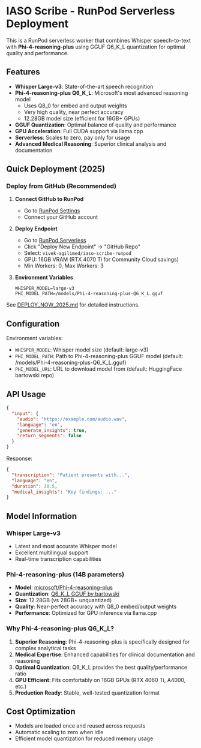 # IASO Scribe - RunPod Serverless Deployment

This is a RunPod serverless worker that combines Whisper speech-to-text with **Phi-4-reasoning-plus** using GGUF Q6_K_L quantization for optimal quality and performance.

## Features

- **Whisper Large-v3**: State-of-the-art speech recognition
- **Phi-4-reasoning-plus Q6_K_L**: Microsoft's most advanced reasoning model
  - Uses Q8_0 for embed and output weights
  - Very high quality, near perfect accuracy
  - 12.28GB model size (efficient for 16GB+ GPUs)
- **GGUF Quantization**: Optimal balance of quality and performance
- **GPU Acceleration**: Full CUDA support via llama.cpp
- **Serverless**: Scales to zero, pay only for usage
- **Advanced Medical Reasoning**: Superior clinical analysis and documentation

## Quick Deployment (2025)

### Deploy from GitHub (Recommended)

1. **Connect GitHub to RunPod**
   - Go to [RunPod Settings](https://runpod.io/console/settings)
   - Connect your GitHub account

2. **Deploy Endpoint**
   - Go to [RunPod Serverless](https://runpod.io/console/serverless)
   - Click "Deploy New Endpoint" → "GitHub Repo"
   - Select: `vivek-agilimed/iaso-scribe-runpod`
   - GPU: 16GB VRAM (RTX 4070 Ti for Community Cloud savings)
   - Min Workers: 0, Max Workers: 3

3. **Environment Variables**
   ```
   WHISPER_MODEL=large-v3
   PHI_MODEL_PATH=/models/Phi-4-reasoning-plus-Q6_K_L.gguf
   ```

See [DEPLOY_NOW_2025.md](DEPLOY_NOW_2025.md) for detailed instructions.

## Configuration

Environment variables:
- `WHISPER_MODEL`: Whisper model size (default: large-v3)
- `PHI_MODEL_PATH`: Path to Phi-4-reasoning-plus GGUF model (default: /models/Phi-4-reasoning-plus-Q6_K_L.gguf)
- `PHI_MODEL_URL`: URL to download model from (default: HuggingFace bartowski repo)

## API Usage

```json
{
  "input": {
    "audio": "https://example.com/audio.wav",
    "language": "en",
    "generate_insights": true,
    "return_segments": false
  }
}
```

Response:
```json
{
  "transcription": "Patient presents with...",
  "language": "en",
  "duration": 30.5,
  "medical_insights": "Key findings: ..."
}
```

## Model Information

### Whisper Large-v3
- Latest and most accurate Whisper model
- Excellent multilingual support
- Real-time transcription capabilities

### Phi-4-reasoning-plus (14B parameters)
- **Model**: [microsoft/Phi-4-reasoning-plus](https://huggingface.co/microsoft/Phi-4-reasoning-plus)
- **Quantization**: [Q6_K_L GGUF by bartowski](https://huggingface.co/bartowski/microsoft_Phi-4-reasoning-plus-GGUF)
- **Size**: 12.28GB (vs 28GB+ unquantized)
- **Quality**: Near-perfect accuracy with Q8_0 embed/output weights
- **Performance**: Optimized for GPU inference via llama.cpp

### Why Phi-4-reasoning-plus Q6_K_L?

1. **Superior Reasoning**: Phi-4-reasoning-plus is specifically designed for complex analytical tasks
2. **Medical Expertise**: Enhanced capabilities for clinical documentation and reasoning
3. **Optimal Quantization**: Q6_K_L provides the best quality/performance ratio
4. **GPU Efficient**: Fits comfortably on 16GB GPUs (RTX 4060 Ti, A4000, etc.)
5. **Production Ready**: Stable, well-tested quantization format

## Cost Optimization

- Models are loaded once and reused across requests
- Automatic scaling to zero when idle
- Efficient model quantization for reduced memory usage